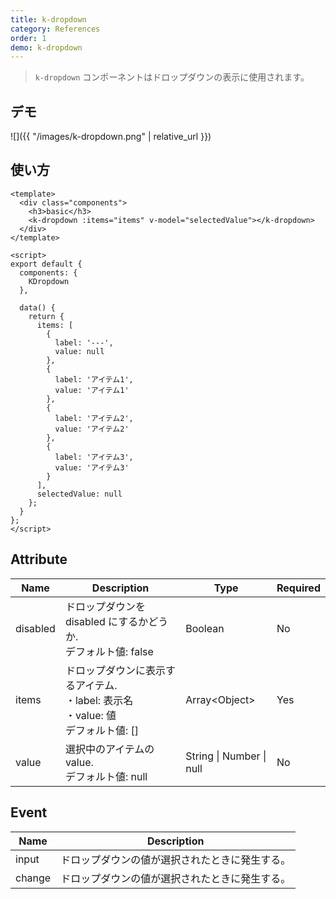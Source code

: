 ```yaml
---
title: k-dropdown
category: References
order: 1
demo: k-dropdown
---
```


> `k-dropdown` コンポーネントはドロップダウンの表示に使用されます。

## デモ

![]({{ "/images/k-dropdown.png" | relative_url }})

## 使い方

```vue
<template>
  <div class="components">
    <h3>basic</h3>
    <k-dropdown :items="items" v-model="selectedValue"></k-dropdown>
  </div>
</template>

<script>
export default {
  components: {
    KDropdown
  },

  data() {
    return {
      items: [
        {
          label: '---',
          value: null
        },
        {
          label: 'アイテム1',
          value: 'アイテム1'
        },
        {
          label: 'アイテム2',
          value: 'アイテム2'
        },
        {
          label: 'アイテム3',
          value: 'アイテム3'
        }
      ],
      selectedValue: null
    };
  }
};
</script>
```

## Attribute

| Name     | Description                                                                             | Type                     | Required |
| -------- | --------------------------------------------------------------------------------------- | ------------------------ | -------- |
| disabled | ドロップダウンを disabled にするかどうか.<br>デフォルト値: false                        | Boolean                  | No       |
| items    | ドロップダウンに表示するアイテム.<br>・label: 表示名<br>・value: 値<br>デフォルト値: [] | Array\<Object\>          | Yes      |
| value    | 選択中のアイテムの value.<br>デフォルト値: null                                         | String \| Number \| null | No       |

## Event

| Name   | Description                                    |
| ------ | ---------------------------------------------- |
| input  | ドロップダウンの値が選択されたときに発生する。 |
| change | ドロップダウンの値が選択されたときに発生する。 |
